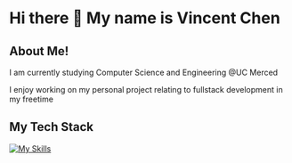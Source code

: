 <h1> Hi there 👋 My name is Vincent Chen </h1>

## About Me!
<p> I am currently studying Computer Science and Engineering @UC Merced </p>
<p> I enjoy working on my personal project relating to fullstack development in my freetime </p>

## My Tech Stack
[![My Skills](https://skillicons.dev/icons?i=js,html,css,react,python,mongo,express,nodejs,tailwind,cpp)](https://skillicons.dev)
<!--
**Vchen7629/Vchen7629** is a ✨ _special_ ✨ repository because its `README.md` (this file) appears on your GitHub profile.

Here are some ideas to get you started:

- 🔭 I’m currently working on ...
- 🌱 I’m currently learning ...
- 👯 I’m looking to collaborate on ...
- 🤔 I’m looking for help with ...
- 💬 Ask me about ...
- 📫 How to reach me: ...
- 😄 Pronouns: ...
- ⚡ Fun fact: ...
-->
